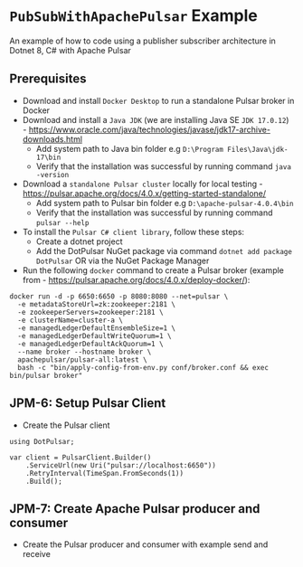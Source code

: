 # `PubSubWithApachePulsar` Example
An example of how to code using a publisher subscriber architecture in Dotnet 8, C# with Apache Pulsar

## Prerequisites
- Download and install `Docker Desktop` to run a standalone Pulsar broker in Docker
- Download and install a `Java JDK` (we are installing Java SE `JDK 17.0.12`) - https://www.oracle.com/java/technologies/javase/jdk17-archive-downloads.html
  - Add system path to Java bin folder e.g `D:\Program Files\Java\jdk-17\bin`
  - Verify that the installation was successful by running command `java -version`
- Download a `standalone Pulsar cluster` locally for local testing - https://pulsar.apache.org/docs/4.0.x/getting-started-standalone/
  - Add system path to Pulsar bin folder e.g `D:\apache-pulsar-4.0.4\bin`
  - Verify that the installation was successful by running command `pulsar --help`
- To install the `Pulsar C# client library`, follow these steps:
  - Create a dotnet project
  - Add the DotPulsar NuGet package via command `dotnet add package DotPulsar` OR via the NuGet Package Manager
- Run the following `docker` command to create a Pulsar broker (example from - https://pulsar.apache.org/docs/4.0.x/deploy-docker/):
```
docker run -d -p 6650:6650 -p 8080:8080 --net=pulsar \
  -e metadataStoreUrl=zk:zookeeper:2181 \
  -e zookeeperServers=zookeeper:2181 \
  -e clusterName=cluster-a \
  -e managedLedgerDefaultEnsembleSize=1 \
  -e managedLedgerDefaultWriteQuorum=1 \
  -e managedLedgerDefaultAckQuorum=1 \
  --name broker --hostname broker \
  apachepulsar/pulsar-all:latest \
  bash -c "bin/apply-config-from-env.py conf/broker.conf && exec bin/pulsar broker"
```

## JPM-6: Setup Pulsar Client
- Create the Pulsar client
```
using DotPulsar;

var client = PulsarClient.Builder()
    .ServiceUrl(new Uri("pulsar://localhost:6650"))
    .RetryInterval(TimeSpan.FromSeconds(1))
    .Build();
```

## JPM-7: Create Apache Pulsar producer and consumer 
- Create the Pulsar producer and consumer with example send and receive
